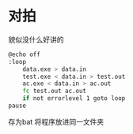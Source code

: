 # 对拍 
貌似没什么好讲的
```bash
@echo off
:loop  
    data.exe > data.in
    test.exe < data.in > test.out 
    ac.exe < data.in > ac.out
    fc test.out ac.out
    if not errorlevel 1 goto loop
pause  
```
存为bat 将程序放进同一文件夹